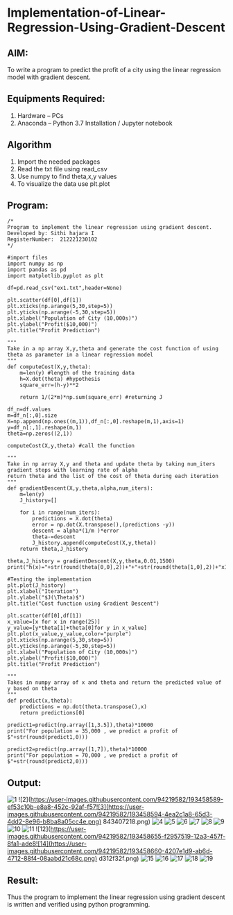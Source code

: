 # Implementation-of-Linear-Regression-Using-Gradient-Descent

## AIM:
To write a program to predict the profit of a city using the linear regression model with gradient descent.

## Equipments Required:
1. Hardware – PCs
2. Anaconda – Python 3.7 Installation / Jupyter notebook

## Algorithm
1. Import the needed packages
2. Read the txt file using read_csv
3. Use numpy to find theta,x,y values
4. To visualize the data use plt.plot

## Program:
```
/*
Program to implement the linear regression using gradient descent.
Developed by: Sithi hajara I
RegisterNumber:  212221230102
*/
```
```
#import files
import numpy as np
import pandas as pd
import matplotlib.pyplot as plt

df=pd.read_csv("ex1.txt",header=None)

plt.scatter(df[0],df[1])
plt.xticks(np.arange(5,30,step=5))
plt.yticks(np.arange(-5,30,step=5))
plt.xlabel("Population of City (10,000s)")
plt.ylabel("Profit($10,000)")
plt.title("Profit Prediction")

"""
Take in a np array X,y,theta and generate the cost function of using theta as parameter in a linear regression model
"""
def computeCost(X,y,theta):
    m=len(y) #length of the training data
    h=X.dot(theta) #hypothesis
    square_err=(h-y)**2
    
    return 1/(2*m)*np.sum(square_err) #returning J

df_n=df.values
m=df_n[:,0].size
X=np.append(np.ones((m,1)),df_n[:,0].reshape(m,1),axis=1)
y=df_n[:,1].reshape(m,1)
theta=np.zeros((2,1))

computeCost(X,y,theta) #call the function

"""
Take in np array X,y and theta and update theta by taking num_iters gradient steps with learning rate of alpha 
return theta and the list of the cost of theta during each iteration
"""
def gradientDescent(X,y,theta,alpha,num_iters):
    m=len(y)
    J_history=[]
    
    for i in range(num_iters):
        predictions = X.dot(theta)
        error = np.dot(X.transpose(),(predictions -y))
        descent = alpha*(1/m )*error
        theta-=descent
        J_history.append(computeCost(X,y,theta))
    return theta,J_history

theta,J_history = gradientDescent(X,y,theta,0.01,1500)
print("h(x)="+str(round(theta[0,0],2))+"+"+str(round(theta[1,0],2))+"x1")

#Testing the implementation
plt.plot(J_history)
plt.xlabel("Iteration")
plt.ylabel("$J(\Theta)$")
plt.title("Cost function using Gradient Descent")

plt.scatter(df[0],df[1])
x_value=[x for x in range(25)]
y_value=[y*theta[1]+theta[0]for y in x_value]
plt.plot(x_value,y_value,color="purple")
plt.xticks(np.arange(5,30,step=5))
plt.yticks(np.arange(-5,30,step=5))
plt.xlabel("Population of City (10,000s)")
plt.ylabel("Profit($10,000)")
plt.title("Profit Prediction")

"""
Takes in numpy array of x and theta and return the predicted value of y based on theta
"""
def predict(x,theta):
    predictions = np.dot(theta.transpose(),x)
    return predictions[0]

predict1=predict(np.array([1,3.5]),theta)*10000
print("For population = 35,000 , we predict a profit of $"+str(round(predict1,0)))

predict2=predict(np.array([1,7]),theta)*10000
print("For population = 70,000 , we predict a profit of $"+str(round(predict2,0)))
```
## Output:
![1](https://user-images.githubusercontent.com/94219582/193458585-98ae2e50-63f3-4f19-92d5-0c85429a3e3b.png)
![2](https://user-images.githubusercontent.com/94219582/193458589-ef53c10b-e8a8-452c-92af-f57![3](https://user-images.githubusercontent.com/94219582/193458594-4ea2c1a8-65d3-4dd2-8e96-b8ba8a05cc4e.png)
843407218.png)
![4](https://user-images.githubusercontent.com/94219582/193458605-23cedf78-9bcc-4d1e-9ab2-2d3fb5ba8f7b.png)
![5](https://user-images.githubusercontent.com/94219582/193458609-5e255293-365f-49c3-b1e3-47cbae6c75e3.png)
![6](https://user-images.githubusercontent.com/94219582/193458617-45d39fcc-864b-479c-83fc-b2b57fa3ad6b.png)
![7](https://user-images.githubusercontent.com/94219582/193458625-ed4472b5-b6d6-415d-8e51-27d2dce2fe55.png)
![8](https://user-images.githubusercontent.com/94219582/193458631-8ac62eff-7e3e-47be-a0d1-8502fb797f38.png)
![9](https://user-images.githubusercontent.com/94219582/193458636-4bba6e4d-324e-4c99-b396-7c67d98f7a7f.png)
![10](https://user-images.githubusercontent.com/94219582/193458646-fe8837c5-89e2-4f46-bb02-ba038a866557.png)
![11](https://user-images.githubusercontent.com/94219582/193458648-762f928b-3181-4fc2-bb7e-6a0f65cb8ef7.png)
![12](https://user-images.githubusercontent.com/94219582/193458655-f2957519-12a3-457f-8fa1-ade8![14](https://user-images.githubusercontent.com/94219582/193458660-4207e1d9-ab6d-4712-88f4-08aabd21c68c.png)
d312f32f.png)
![15](https://user-images.githubusercontent.com/94219582/193458670-f03ba487-0bd7-44a5-bffb-3c0ca995b51a.png)
![16](https://user-images.githubusercontent.com/94219582/193458674-b8c130a3-599c-40d0-ac79-a350819dda0d.png)
![17](https://user-images.githubusercontent.com/94219582/193458677-c612c2a9-298d-4f6b-8b03-47fe3fb003db.png)
![18](https://user-images.githubusercontent.com/94219582/193458682-f8facda2-c529-4054-9c29-a0110a46de27.png)
![19](https://user-images.githubusercontent.com/94219582/193458690-fd9c3d81-9d4d-4d0a-b0e8-51fecba83db8.png)

## Result:
Thus the program to implement the linear regression using gradient descent is written and verified using python programming.
